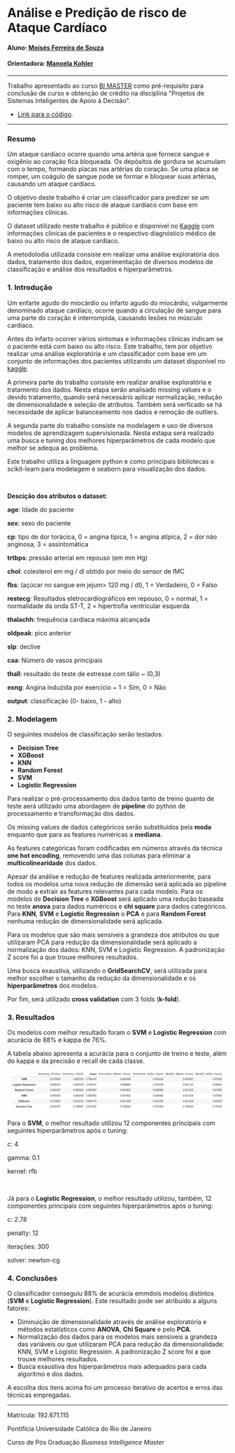# Análise e Predição de risco de Ataque Cardíaco

#### Aluno: [Moisés Ferreira de Souza](https://github.com/moisesfsouza)
#### Orientadora: [Manoela Kohler](https://github.com/manoelakohler)


---

Trabalho apresentado ao curso [BI MASTER](https://ica.puc-rio.ai/bi-master) como pré-requisito para conclusão de curso e obtenção de crédito na disciplina "Projetos de Sistemas Inteligentes de Apoio à Decisão".


- [Link para o código](predicao_risco_ataque_cardiaco.ipynb).


---

### Resumo

Um ataque cardíaco ocorre quando uma artéria que fornece sangue e oxigênio ao coração fica bloqueada. Os depósitos de gordura se acumulam com o tempo, formando placas nas artérias do coração. Se uma placa se romper, um coágulo de sangue pode se formar e bloquear suas artérias, causando um ataque cardíaco.

O objetivo deste trabalho é criar um classificador para predizer se um paciente tem baixo ou alto risco de ataque cardíaco com base em informações clínicas.

O dataset utilizado neste trabalho é público e disponível no [Kaggle](https://www.kaggle.com/rashikrahmanpritom/heart-attack-analysis-prediction-dataset) com informações clinícas de pacientes e o respectivo diagnóstico médico de baixo ou alto risco de ataque cardíaco.

A metodolodia utilizada consiste em realizar uma análise exploratória dos dados, tratamento dos dados, experimentação de diversos modelos de classificação e análise dos resultados e hiperparâmetros.

### 1. Introdução

Um enfarte agudo do miocárdio ou infarto agudo do miocárdio, vulgarmente denominado ataque cardíaco, ocorre quando a circulação de sangue para uma parte do coração é interrompida, causando lesões no músculo cardíaco.

Antes do infarto ocorrer vários sintomas e informações clínicas indicam se o paciente está com baixo ou alto risco. Este trabalho, tem por objetivo realizar uma análise exploratória e um classificador com base em um conjunto de informações dos pacientes utilizando um dataset disponível no [kaggle](https://www.kaggle.com/rashikrahmanpritom/heart-attack-analysis-prediction-dataset).

A primeira parte do trabalho consiste em realizar análise exploratória e tratamento dos dados. Nesta etapa serão analisado missing values e o devido tratamento, quando será necessário aplicar normalização, redução de dimensionalidade e seleção de atributos. Também será verficado se há necessidade de aplicar balanceamento nos dados e remoção de outliers.

A segunda parte do trabalho consiste na modelagem e uso de diversos modelos de aprendizagem supervisionada. Nesta estapa será realizado uma busca e tuning dos melhores hiperparâmetros de cada modelo que melhor se adequa ao problema.

Este trabalho utiliza a linguagem python e como principais bibliotecas o scikit-learn para modelagem e seaborn para visualização dos dados.

<br>

**Descição dos atributos o dataset:**

**age**: Idade do paciente

**sex**: sexo do paciente

**cp**: tipo de dor torácica, 0 = angina típica, 1 = angina atípica, 2 = dor não anginosa, 3 = assintomática

**trtbps**: pressão arterial em repouso (em mm Hg)

**chol**: colesterol em mg / dl obtido por meio do sensor de IMC

**fbs**: (açúcar no sangue em jejum> 120 mg / dl), 1 = Verdadeiro, 0 = Falso

**restecg**: Resultados eletrocardiográficos em repouso, 0 = normal, 1 = normalidade da onda ST-T, 2 = hipertrofia ventricular esquerda

**thalachh**: frequência cardíaca máxima alcançada

**oldpeak**: pico anterior

**slp**: declive

**caa**: Número de vasos principais

**thall**: resultado do teste de estresse com tálio ~ (0,3)

**exng**: Angina induzida por exercício ~ 1 = Sim, 0 = Não

**output**: classificação (0- baixo, 1 - alto)


### 2. Modelagem

O seguintes modelos de classificação serão testados:
- **Decision Tree**
- **XGBoost**
- **KNN**
- **Random Forest**
- **SVM**
- **Logistic Regression**

Para realizar o pré-processamento dos dados tanto de treino quanto de teste aerá utilizado uma abordagem de **pipeline** do python de processamento e transformação dos dados.  

Os missing values de dados categóricos serão substituídos pela **moda** enquanto que para as features numéricas a **mediana**.

As features categóricas foram codificadas em números através da técnica **one hot encoding**, removendo uma das colunas para eliminar a **multicolinearidade** dos dados.

Apesar da análise e redução de features realizada anteriormente, para todos os modelos uma nova redução de dimensão será aplicada ao pipeline de modo a extrair as features relevantes para cada modelo. Para os modelos de **Decision Tree** e **XGBoost** será aplicado uma redução baseada no teste **anova** para dados numéricos e **chi square** para dados categóricos. Para **KNN**, **SVM** e **Logistic Regression** o **PCA** e para **Random Forest** nenhuma redução de dimensionalidade será aplicada.

Para os modelos que são mais sensíveis a grandeza dos atributos ou que utilizaram PCA para redução da dimensionalidade será aplicado a normalização dos dados: KNN, SVM e Logistic Regression. A padronização Z score foi a que trouxe melhores resultados.

Uma busca exaustiva, utilizando o **GridSearchCV**, será utilizada para melhor escolher o tamanho da redução da dimensionalidade e os **hiperparâmetros** dos modelos.

Por fim, será utilizado **cross validation** com 3 folds (**k-fold**).

### 3. Resultados

Os modelos com melhor resultado foram o **SVM** e **Logistic Regression** com acurácia de 88% e kappa de 76%.

A tabela abaixo apresenta a acurácia para o conjunto de treino e teste, além do kappa e da precisão e recall de cada classe.

![teste](resultados.png)

Para o **SVM**, o melhor resultado utilizou 12 componentes principais com seguintes hiperparâmetros após o tuning:

c: 4

gamma: 0.1

kernel: rfb

<br>

Já para o **Logistic Regression**, o melhor resultado utilizou, também, 12 componentes principais com seguintes hiperparâmetros após o tuning:

c: 2.78

penalty: 12

iterações: 300

solver: newton-cg

### 4. Conclusões

O classificador conseguiu 88% de acurácia emmdois modelos distintos (**SVM** e **Logistic Regression**). Este resultado pode ser atribuído a alguns fatores:
- Diminuição de dimensionalidade através de análise exploratória e métodos estatísticos como **ANOVA**, **Chi Square** e pelo **PCA**.
- Normalização dos dados para os modelos mais sensíveis a grandeza das variáveis ou que utilizaram PCA para redução da dimensionalidade: KNN, SVM e Logistic Regression. A padronização Z score foi a que trouxe melhores resultados.
- Busca exaustiva dos hiperparâmetros mais adequados para cada algoritmo e dos dados.

A escolha dos itens acima foi um processo iterativo de acertos e erros das técnicas empregadas.

---

Matrícula: 192.671.115

Pontifícia Universidade Católica do Rio de Janeiro

Curso de Pós Graduação *Business Intelligence Master*
